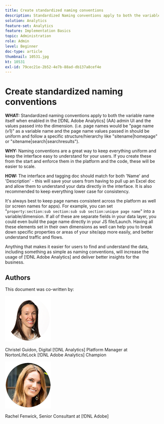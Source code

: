 ```yaml
---
title: Create standardized naming conventions
description: Standardized Naming conventions apply to both the variable name itself when enabled in the AA Admin UI and the values passed into the dimension.
solution: Analytics
feature-set: Analytics
feature: Implementation Basics
topic: Administration
role: Admin
level: Beginner
doc-type: article
thumbnail: 10531.jpg
kt: 10531
exl-id: 79cec21e-2b52-4e7b-88ad-db137a8cef4e
---
```

# Create standardized naming conventions

**WHAT:** Standardized naming conventions apply to both the variable name itself when enabled in the [!DNL Adobe Analytics] (AA) admin UI and the values passed into the dimension. (i.e. page names would be "page name (v1)" as a variable name and the page name values passed in should be uniform and follow a specific structure/hierarchy like "sitename|homepage" or "sitename|search|searchresults").

**WHY:** Naming conventions are a great way to keep everything uniform and keep the interface easy to understand for your users. If you create these from the start and enforce them in the platform and the code, these will be easier to scale.

**HOW:** The interface and tagging doc should match for both 'Name' and 'Description' - this will save your users from having to pull up an Excel doc and allow them to understand your data directly in the interface. It is also recommended to keep everything lower case for consistency.

It's always best to keep page names consistent across the platform as well (or screen names for apps). For example, you can set "`property:section:sub section:sub sub section:unique page name`" into a variable/dimension. If all of these are separate fields in your data layer, you could even build the page name directly in your JS file/Launch. Having all these elements set in their own dimensions as well can help you to break down specific properties or areas of your site/app more easily, and better understand traffic and flows.

Anything that makes it easier for users to find and understand the data, including something as simple as naming conventions, will increase the usage of [!DNL Adobe Analytics] and deliver better insights for the business.

## Authors

This document was co-written by:

![Christel Guidon](assets/Christel-Headshot-150.png)

Christel Guidon, Digital [!DNL Analytics] Platform Manager at NortonLifeLock
[!DNL Adobe Analytics] Champion

![Rachel Fenwick](assets/Rachel-Fenwick-150.png)

Rachel Fenwick, Senior Consultant at [!DNL Adobe]
